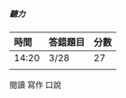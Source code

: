 ##### 聽力

| 時間    | 答錯題目 | 分數 |
|:------|:-----|:---|
| 14:20 | 3/28 | 27 |
|       |      |    |  

閱讀
寫作
口說